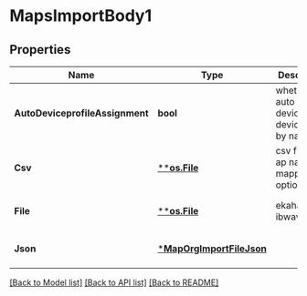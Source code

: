 # MapsImportBody1

## Properties
Name | Type | Description | Notes
------------ | ------------- | ------------- | -------------
**AutoDeviceprofileAssignment** | **bool** | whether to auto assign device to deviceprofile by name | [optional] [default to null]
**Csv** | [****os.File**](*os.File.md) | csv file for ap name mapping, optional | [optional] [default to null]
**File** | [****os.File**](*os.File.md) | ekahau or ibwave file | [optional] [default to null]
**Json** | [***MapOrgImportFileJson**](map_org_import_file_json.md) |  | [optional] [default to null]

[[Back to Model list]](../README.md#documentation-for-models) [[Back to API list]](../README.md#documentation-for-api-endpoints) [[Back to README]](../README.md)

